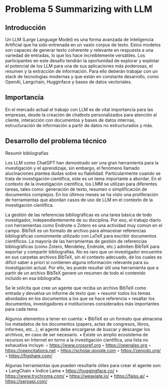 # Problema 5 Summarizing with LLM

## Introducción

 Un LLM (Large Language Model) es una forma avanzada de Inteligencia Artificial que ha sido entrenada en un vasto corpus de texto. Estos modelos son capaces de generar texto coherente y relevante en respuesta a una variedad de entradas, lo que los hace increíblemente versátiles. Los participantes en este desafío tendrán la oportunidad de explorar y explotar el potencial de los LLM para una de sus aplicaciones más poderosas, el resumen y la extracción de información. Para ello deberán trabajar con un stack de tecnologías modernas y que están en constante desarrollo, como OpenAi, Langchain, Hugginface y bases de datos vectoriales.

## Importancia

 En el mercado actual el trabajo con LLM es de vital importancia para las empresas, desde la creación de chatbots personalizados para atención al cliente, interacción con documentos y bases de datos internas, estructuración de información a partir de datos no estructurados y más.

## Desarrollo del problema técnico

Resumir bibliografías

Los LLM como ChatGPT han demostrado ser una gran herramienta para la investigación y el aprendizaje, sin embargo, el fenómeno llamado alucinaciones plantea dudas sobre su fiabilidad. Particularmente cuando se trata de investigación científica, este es un tema importante a abordar. En el contexto de la investigación científica, los LMM se utilizan para diferentes tareas, tales como: generación de texto, resumen o simplificación de documentos complejos. En los últimos meses se ha visto una proliferación de herramientas que abordan casos de uso de LLM en el contexto de la investigación científica.

La gestión de las referencias bibliográficas es una tarea básica de todo investigador, independientemente de su disciplina. Por eso, el trabajo diario con herramientas como Endnote o Zotero es una actividad muy común en el campo. BibTeX es un formato de archivo para almacenar referencias bibliográficas comúnmente utilizado con LaTeX para escribir documentos científicos. La mayoría de las herramientas de gestión de referencias bibliográficas (como Zotero, Mendeley, Endnote, etc.) admiten BibTeX para exportar y compartir bibliografías.
No es raro que un investigador encuentre en sus carpetas archivos BibTeX, sin el contexto adecuado, de los cuales es difícil saber a priori si contienen alguna información relevante para su investigación actual. Por ello, les puede resultar útil una herramienta que a partir de un archivo BibTeX genere un resumen de todo el contenido incluido en esa bibliografía.

Se le solicita que cree un agente que reciba un archivo BibTeX como entrada y devuelva un informe de texto que:
• resumir todos los temas abordados en los documentos a los que se hace referencia
• resaltar los documentos, investigadores e instituciones considerados más importantes para cada tema

Algunos elementos a tener en cuenta:
• BibTeX es un formato que almacena los metadatos de los documentos (papers, actas de congresos, libros, informes, etc…), el agente debe encargarse de buscar y descargar los archivos, en caso de ser necesario.
• Existe un amplio ecosistema de recursos en Internet en torno a la investigación científica, una lista no exhaustiva incluye:
◦ https://www.crossref.org
◦ https://openalex.org
◦ https://opencitations.net
◦ https://scholar.google.com
◦ https://zenodo.org/
◦ https://figshare.com/

Algunas herramientas que pueden resultarle útiles para crear el agente son:
• LangChain
• Índice Lama
• https://huggingface.co/
• https://www.trychroma.com/
• https://weaviate.io/
• https://faiss.ai/
• https://serpapi.com/
